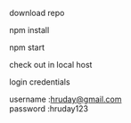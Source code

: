 
download repo  

npm install  

npm start  


check out in local host

login credentials  

  username  :hruday@gmail.com  
  password  :hruday123
